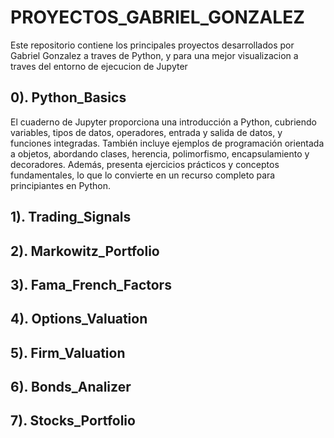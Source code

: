# PROYECTOS_GABRIEL_GONZALEZ
Este repositorio contiene los principales proyectos desarrollados por Gabriel Gonzalez a traves de Python, y para una mejor visualizacion a traves del entorno de ejecucion de Jupyter

## 0). Python_Basics
El cuaderno de Jupyter proporciona una introducción a Python, cubriendo variables, tipos de datos, operadores, entrada y salida de datos, y funciones integradas. También incluye ejemplos de programación orientada a objetos, abordando clases, herencia, polimorfismo, encapsulamiento y decoradores. Además, presenta ejercicios prácticos y conceptos fundamentales, lo que lo convierte en un recurso completo para principiantes en Python.

## 1). Trading_Signals

## 2). Markowitz_Portfolio

## 3). Fama_French_Factors

## 4). Options_Valuation

## 5). Firm_Valuation

## 6). Bonds_Analizer

## 7). Stocks_Portfolio
